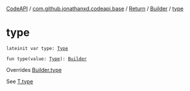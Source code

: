 [CodeAPI](../../../index.md) / [com.github.jonathanxd.codeapi.base](../../index.md) / [Return](../index.md) / [Builder](index.md) / [type](.)

# type

`lateinit var type: `[`Type`](http://docs.oracle.com/javase/6/docs/api/java/lang/reflect/Type.html)

`fun type(value: `[`Type`](http://docs.oracle.com/javase/6/docs/api/java/lang/reflect/Type.html)`): `[`Builder`](index.md)

Overrides [Builder.type](../../-typed/-builder/type.md)

See [T.type](#)

